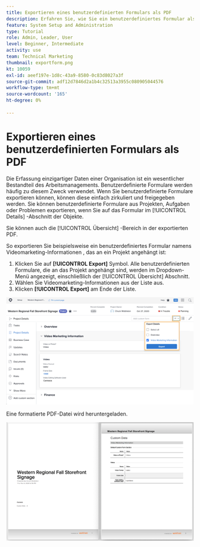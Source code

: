 ```yaml
---
title: Exportieren eines benutzerdefinierten Formulars als PDF
description: Erfahren Sie, wie Sie ein benutzerdefiniertes Formular als PDF exportieren, um die Informationen einfach für andere freizugeben.
feature: System Setup and Administration
type: Tutorial
role: Admin, Leader, User
level: Beginner, Intermediate
activity: use
team: Technical Marketing
thumbnail: exportform.png
kt: 10059
exl-id: aeef197e-1d8c-43a9-8580-0c83d8027a3f
source-git-commit: adf12d7846d2a1b4c32513a3955c080905044576
workflow-type: tm+mt
source-wordcount: '165'
ht-degree: 0%

---
```


# Exportieren eines benutzerdefinierten Formulars als PDF

Die Erfassung einzigartiger Daten einer Organisation ist ein wesentlicher Bestandteil des Arbeitsmanagements. Benutzerdefinierte Formulare werden häufig zu diesem Zweck verwendet. Wenn Sie benutzerdefinierte Formulare exportieren können, können diese einfach zirkuliert und freigegeben werden. Sie können benutzerdefinierte Formulare aus Projekten, Aufgaben oder Problemen exportieren, wenn Sie auf das Formular im [!UICONTROL Details] -Abschnitt der Objekte.

Sie können auch die [!UICONTROL Übersicht] -Bereich in der exportierten PDF.

So exportieren Sie beispielsweise ein benutzerdefiniertes Formular namens Videomarketing-Informationen , das an ein Projekt angehängt ist:

1. Klicken Sie auf **[!UICONTROL Export]** Symbol. Alle benutzerdefinierten Formulare, die an das Projekt angehängt sind, werden im Dropdown-Menü angezeigt, einschließlich der [!UICONTROL Übersicht] Abschnitt.
1. Wählen Sie Videomarketing-Informationen aus der Liste aus.
1. Klicken **[!UICONTROL Export]** am Ende der Liste.

![Exportoptionen für benutzerdefinierte Formulare](assets/custom-forms-export-1.png)

Eine formatierte PDF-Datei wird heruntergeladen.

![Beispiel für ein exportiertes benutzerdefiniertes Formular](assets/custom-forms-export-2.png)
